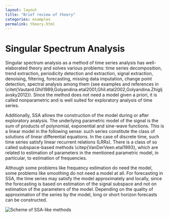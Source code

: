 ```yaml
---
layout: layout
title: "Brief review of theory"
categories: examples
permalink: theory.html
---
```


#  Singular Spectrum Analysis
Singular spectrum analysis as a method of time series analysis has
well-elaborated theory and solves various problems: time series decomposition,
trend extraction, periodicity detection and extraction, signal extraction,
denoising, filtering, forecasting, missing data imputation, change point
detection, spectral analysis among them (see examples and references in
\citet{Vautard.Ghil1989,Golyandina.etal2001,Ghil.etal2002,Golyandina.Zhigljavsky2012}).
Since the method does not need a model given a priori, it is called
nonparametric and is well suited for exploratory analysis of time series.

Additionally, SSA allows the construction of the model during or after
exploratory analysis.  The underlying parametric model of the signal is the sum
of products of polynomial, exponential and sine-wave functions.  This is a
linear model in the following sense: such series constitute the class of
solutions of linear differential equations. In the case of discrete time, such
time series satisfy linear recurrent relations (LRRs).  There is a class of so
called subspace-based methods \citep{VanDerVeen.etal1993}, which are related to
estimation of parameters in the mentioned parametric model, in particular, to
estimation of frequencies.

Although some problems like frequency estimation do need the model, some
problems like smoothing do not need a model at all.  For forecasting in SSA, the
time series may satisfy the model approximately and locally, since the
forecasting is based on estimation of the signal subspace and not on estimation
of the parameters of the model.  Depending on the quality of approximation of the series by
the model, long or short horizon forecasts can be constructed.

![Scheme of SSA-like methods](scheme.ipg)